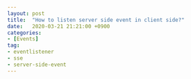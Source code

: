 ```yaml
---
layout: post
title:  "How to listen server side event in client side?"
date:   2020-03-21 21:21:00 +0900
categories: 
- [Events]
tag:
- eventlistener
- sse
- server-side-event
---
```

